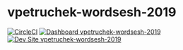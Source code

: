 # vpetruchek-wordsesh-2019

[![CircleCI](https://circleci.com/gh/pantheon-training-org/vpetruchek-wordsesh-2019.svg?style=shield)](https://circleci.com/gh/pantheon-training-org/vpetruchek-wordsesh-2019)
[![Dashboard vpetruchek-wordsesh-2019](https://img.shields.io/badge/dashboard-vpetruchek_wordsesh_2019-yellow.svg)](https://dashboard.pantheon.io/sites/b0dcf04a-349f-4714-8315-12e20d625c76#dev/code)
[![Dev Site vpetruchek-wordsesh-2019](https://img.shields.io/badge/site-vpetruchek_wordsesh_2019-blue.svg)](http://dev-vpetruchek-wordsesh-2019.pantheonsite.io/)